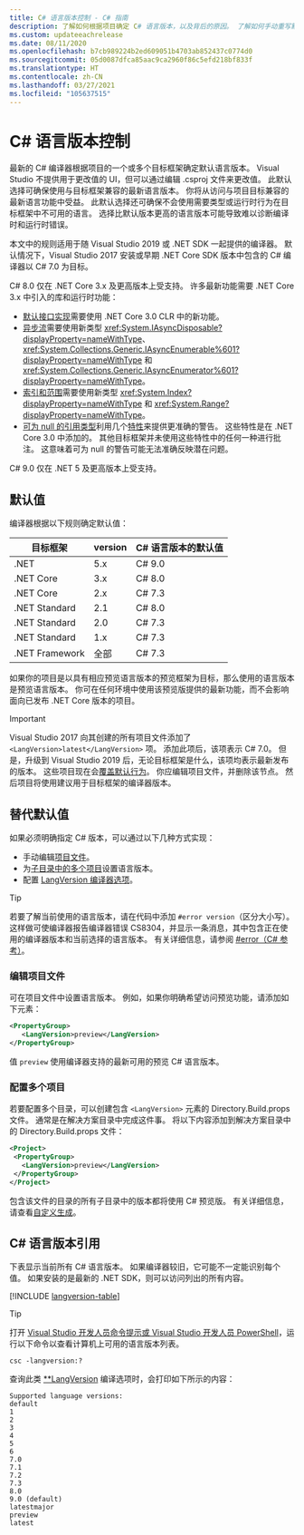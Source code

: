 ```yaml
---
title: C# 语言版本控制 - C# 指南
description: 了解如何根据项目确定 C# 语言版本，以及背后的原因。 了解如何手动重写默认值。
ms.custom: updateeachrelease
ms.date: 08/11/2020
ms.openlocfilehash: b7cb989224b2ed609051b4703ab852437c0774d0
ms.sourcegitcommit: 05d0087dfca85aac9ca2960f86c5efd218bf833f
ms.translationtype: HT
ms.contentlocale: zh-CN
ms.lasthandoff: 03/27/2021
ms.locfileid: "105637515"
---
```

# <a name="c-language-versioning"></a>C# 语言版本控制

最新的 C# 编译器根据项目的一个或多个目标框架确定默认语言版本。 Visual Studio 不提供用于更改值的 UI，但可以通过编辑 .csproj 文件来更改值。 此默认选择可确保使用与目标框架兼容的最新语言版本。 你将从访问与项目目标兼容的最新语言功能中受益。 此默认选择还可确保不会使用需要类型或运行时行为在目标框架中不可用的语言。 选择比默认版本更高的语言版本可能导致难以诊断编译时和运行时错误。

本文中的规则适用于随 Visual Studio 2019 或 .NET SDK 一起提供的编译器。 默认情况下，Visual Studio 2017 安装或早期 .NET Core SDK 版本中包含的 C# 编译器以 C# 7.0 为目标。

C# 8.0 仅在 .NET Core 3.x 及更高版本上受支持。 许多最新功能需要 .NET Core 3.x 中引入的库和运行时功能：

- [默认接口实现](../whats-new/csharp-8.md#default-interface-methods)需要使用 .NET Core 3.0 CLR 中的新功能。
- [异步流](../whats-new/csharp-8.md#asynchronous-streams)需要使用新类型 <xref:System.IAsyncDisposable?displayProperty=nameWithType>、<xref:System.Collections.Generic.IAsyncEnumerable%601?displayProperty=nameWithType> 和 <xref:System.Collections.Generic.IAsyncEnumerator%601?displayProperty=nameWithType>。
- [索引和范围](../whats-new/csharp-8.md#indices-and-ranges)需要使用新类型 <xref:System.Index?displayProperty=nameWithType> 和 <xref:System.Range?displayProperty=nameWithType>。
- [可为 null 的引用类型](../whats-new/csharp-8.md#nullable-reference-types)利用几个[特性](attributes/nullable-analysis.md)来提供更准确的警告。 这些特性是在 .NET Core 3.0 中添加的。 其他目标框架并未使用这些特性中的任何一种进行批注。 这意味着可为 null 的警告可能无法准确反映潜在问题。

C# 9.0 仅在 .NET 5 及更高版本上受支持。

## <a name="defaults"></a>默认值

编译器根据以下规则确定默认值：

| 目标框架 | version | C# 语言版本的默认值 |
|------------------|---------|-----------------------------|
| .NET             | 5.x     | C# 9.0                      |
| .NET Core        | 3.x     | C# 8.0                      |
| .NET Core        | 2.x     | C# 7.3                      |
| .NET Standard    | 2.1     | C# 8.0                      |
| .NET Standard    | 2.0     | C# 7.3                      |
| .NET Standard    | 1.x     | C# 7.3                      |
| .NET Framework   | 全部     | C# 7.3                      |

如果你的项目是以具有相应预览语言版本的预览框架为目标，那么使用的语言版本是预览语言版本。 你可在任何环境中使用该预览版提供的最新功能，而不会影响面向已发布 .NET Core 版本的项目。

> [!IMPORTANT]
> Visual Studio 2017 向其创建的所有项目文件添加了 `<LangVersion>latest</LangVersion>` 项。 添加此项后，该项表示 C# 7.0。 但是，升级到 Visual Studio 2019 后，无论目标框架是什么，该项均表示最新发布的版本。 这些项目现在会[覆盖默认行为](#override-a-default)。 你应编辑项目文件，并删除该节点。 然后项目将使用建议用于目标框架的编译器版本。

## <a name="override-a-default"></a>替代默认值

如果必须明确指定 C# 版本，可以通过以下几种方式实现：

- 手动编辑[项目文件](#edit-the-project-file)。
- 为[子目录中的多个项目](#configure-multiple-projects)设置语言版本。
- 配置 [LangVersion 编译器选项](compiler-options/language.md#langversion)。

> [!TIP]
> 若要了解当前使用的语言版本，请在代码中添加 `#error version`（区分大小写）。 这样做可使编译器报告编译器错误 CS8304，并显示一条消息，其中包含正在使用的编译器版本和当前选择的语言版本。 有关详细信息，请参阅 [#error（C# 参考）](preprocessor-directives.md#error-and-warning-information)。

### <a name="edit-the-project-file"></a>编辑项目文件

可在项目文件中设置语言版本。 例如，如果你明确希望访问预览功能，请添加如下元素：

```xml
<PropertyGroup>
   <LangVersion>preview</LangVersion>
</PropertyGroup>
```

值 `preview` 使用编译器支持的最新可用的预览 C# 语言版本。

### <a name="configure-multiple-projects"></a>配置多个项目

若要配置多个目录，可以创建包含 `<LangVersion>` 元素的 Directory.Build.props 文件。 通常是在解决方案目录中完成这件事。 将以下内容添加到解决方案目录中的 Directory.Build.props 文件：

```xml
<Project>
 <PropertyGroup>
   <LangVersion>preview</LangVersion>
 </PropertyGroup>
</Project>
```

包含该文件的目录的所有子目录中的版本都将使用 C# 预览版。 有关详细信息，请查看[自定义生成](/visualstudio/msbuild/customize-your-build)。

## <a name="c-language-version-reference"></a>C# 语言版本引用

下表显示当前所有 C# 语言版本。 如果编译器较旧，它可能不一定能识别每个值。 如果安装的是最新的 .NET SDK，则可以访问列出的所有内容。

[!INCLUDE [langversion-table](includes/langversion-table.md)]

> [!TIP]
> 打开 [Visual Studio 开发人员命令提示或 Visual Studio 开发人员 PowerShell](/visualstudio/ide/reference/command-prompt-powershell)，运行以下命令以查看计算机上可用的语言版本列表。
>
> ```CMD
> csc -langversion:?
> ```
>
> 查询此类 [**LangVersion](compiler-options/language.md#langversion) 编译选项时，会打印如下所示的内容：
>
> ```CMD
> Supported language versions:
> default
> 1
> 2
> 3
> 4
> 5
> 6
> 7.0
> 7.1
> 7.2
> 7.3
> 8.0
> 9.0 (default)
> latestmajor
> preview
> latest
> ```
